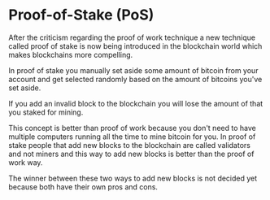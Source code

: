 # Proof-of-Stake (PoS)
After the criticism regarding the proof of work technique a new technique called proof of stake is now being introduced in the blockchain world which makes blockchains more compelling.

In proof of stake you manually set aside some amount of bitcoin from your account and get selected randomly based on the amount of bitcoins you've set aside.

If you add an invalid block to the blockchain you will lose the amount of that you staked for mining.

This concept is better than proof of work because you don't need to have multiple computers running all the time to mine bitcoin for you. In proof of stake people that add new blocks to the blockchain are called validators and not miners and this way to add new blocks is better than the proof of work way.

The winner between these two ways to add new blocks is not decided yet because both have their own pros and cons.
